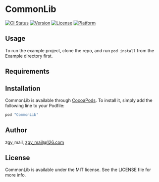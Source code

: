 # CommonLib

[![CI Status](http://img.shields.io/travis/zgy_mail/CommonLib.svg?style=flat)](https://travis-ci.org/zgy_mail/CommonLib)
[![Version](https://img.shields.io/cocoapods/v/CommonLib.svg?style=flat)](http://cocoapods.org/pods/CommonLib)
[![License](https://img.shields.io/cocoapods/l/CommonLib.svg?style=flat)](http://cocoapods.org/pods/CommonLib)
[![Platform](https://img.shields.io/cocoapods/p/CommonLib.svg?style=flat)](http://cocoapods.org/pods/CommonLib)

## Usage

To run the example project, clone the repo, and run `pod install` from the Example directory first.

## Requirements

## Installation

CommonLib is available through [CocoaPods](http://cocoapods.org). To install
it, simply add the following line to your Podfile:

```ruby
pod "CommonLib"
```

## Author

zgy_mail, zgy_mail@126.com

## License

CommonLib is available under the MIT license. See the LICENSE file for more info.

